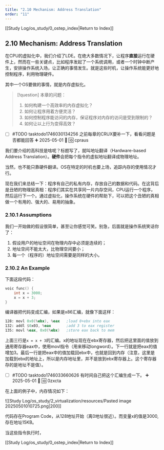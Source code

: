 ```yaml
---
title: "2.10 Mechanism: Address Translation"
order: "11"
---
```

[[Study Log/os_study/0_ostep_index|Return to Index]]

## 2.10 Mechanism: Address Translation

在CPU的虚拟化中，我们介绍了LDE。在绝大多数情况下，让程序**直接**运行在硬件上，然而在一些关键点，比如程序发起了一个系统调用，或者一个时钟中断产生，安排操作系统入场，让正确的事情发生。就是这些时机，让操作系统能更好地控制程序，利用物理硬件。

其中一个OS要做的事情，就是内存虚拟化。

> [!question] 本章的问题：
> 1. 如何构建一个高效率的内存虚拟化？
> 2. 如何让程序用着方便灵活？
> 3. 如何控制程序能访问的内存，保证程序对内存的访问是受到限制的？
> 4. 如何让以上行为变得高效？

- [ ] #TODO tasktodo1746030134256 之前每章的CRUX要补一下，看看问题是否都能回答 ➕ 2025-05-01 🔺 🆔 cpraus 

我们要介绍的高科技是啥呢？标题写了，就叫地址翻译（Hardware-based Address Translation）。**硬件**会把每个指令的虚拟地址翻译成物理地址。

当然，也不能只靠硬件翻译。OS在特定的时机也要上场，追踪内存的使用情况才行。

现在我们来总结一下：程序有自己的私有内存，存放自己的数据和代码。在这背后是丑陋的物理层真相：程序们其实在共享同一片内存空间，CPU运行一个程序，然后运行下一个。通过虚拟化，操作系统在硬件的帮助下，可以把这个丑陋的真相做一个有用的、强大的、易用的抽象。

### 2.10.1 Assumptions

我们一开始做的假设很简单，甚至让你感觉可笑。别急，后面就是操作系统笑话你了：

1. 假设用户的地址空间在物理内存中必须是连续的；
2. 地址空间不能太大，比物理空间要小；
3. 每一个（程序的）地址空间需要是同样的大小。

### 2.10.2 An Example

下面这段代码：

```c
voic func() {
	int x = 3000;
	x = x + 3;
}
```

编译器把代码变成汇编，如果是x86汇编，就像下面这样：

```asm
128: movl 0x0(%ebx), %eax   ;load 0+ebx into eax 
132: addl $0x03, %eax       ;add 3 to eax register 
135: movl %eax, 0x0(%ebx)   ;store eax back to mem
```

上面三行是`x = x + 3`的汇编。x的地址现在在ebx寄存器，然后把这里面的值放到通用寄存器eax中，使用movl指令（用来移动longword）。下一行就是把eax的值增加3。最后一行是把eax中的值加载回ebx中，也就是回到内存（注意，这里是加载到ebx的地址上，所以是内存地址里，并不是放到ebx寄存器上。这个寄存器存的是地址不是值）。

- [ ] #TODO tasktodo1746033660626 有时间自己把这个汇编生成一下。 ➕ 2025-05-01 🔽 🆔 0zxcta 

在上面的例子中，内存情况如下：

![[Study Log/os_study/2_virtualization/resources/Pasted image 20250501010725.png|200]]

代码存在Program Code，从128地址开始（离0地址很近）。而变量x的值是3000,存在地址15KB。

当这些指令执行时，

[[Study Log/os_study/0_ostep_index|Return to Index]]